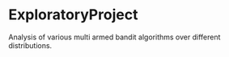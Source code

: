 # ExploratoryProject
Analysis of various multi armed bandit algorithms over different distributions.
